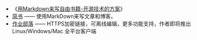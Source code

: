 * 《[用Markdown来写自由书籍-开源技术的方案](http://www.ituring.com.cn/article/828)》
* [简书](http://www.jianshu.com/) —— 使用MarkDown来写文章和博客。
* [作业部落](https://www.zybuluo.com/) —— HTTPS加密链接，可离线编辑，更多功能支持，作者即将推出 Linux/Windows/Mac 全平台客户端
